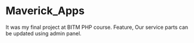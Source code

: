 # Maverick_Apps
It was my final project at BITM PHP course.
Feature, Our service parts can be updated using admin panel.
